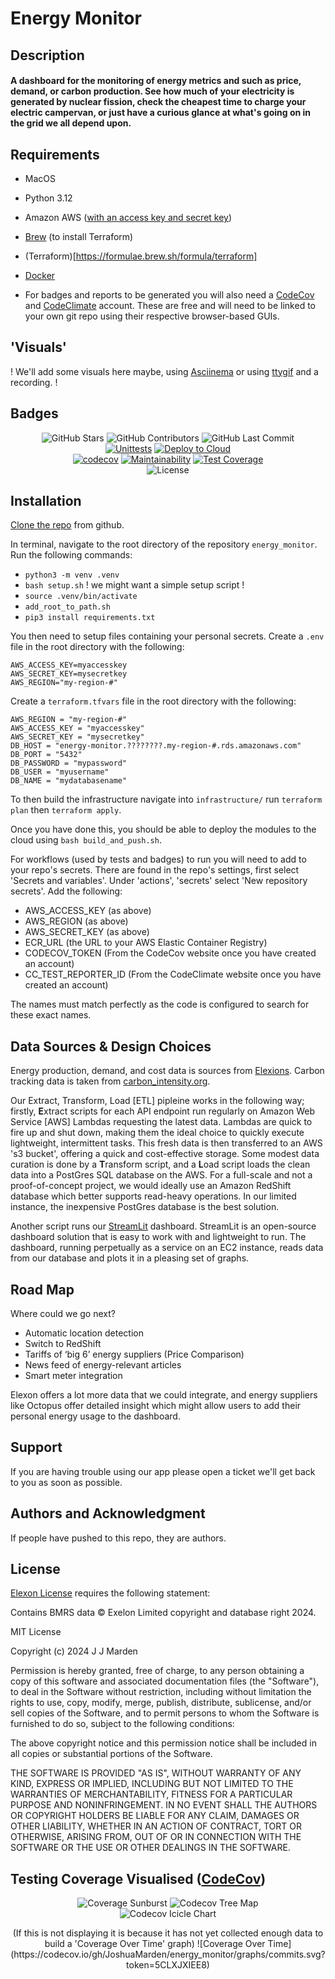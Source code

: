 # Energy Monitor

## Description
#### A dashboard for the monitoring of energy metrics and such as price, demand, or carbon production. See how much of your electricity is generated by nuclear fission, check the cheapest time to charge your electric campervan, or just have a curious glance at what's going on in the grid we all depend upon.

## Requirements
- MacOS
- Python 3.12
- Amazon AWS  ([with an access key and secret key](https://docs.aws.amazon.com/IAM/latest/UserGuide/id_credentials_access-keys.html))
- [Brew](https://brew.sh/) (to install Terraform)
- (Terraform)[https://formulae.brew.sh/formula/terraform]
- [Docker](https://docs.docker.com/desktop/install/mac-install/)

- For badges and reports to be generated you will also need a [CodeCov](https://about.codecov.io/) and [CodeClimate](https://codeclimate.com/) account. These are free and will need to be linked to your own git repo using their respective browser-based GUIs.

## 'Visuals'
! We'll add some visuals here maybe, using [Asciinema](https://asciinema.org/) or using [ttygif](https://github.com/icholy/ttygif) and a recording. !

## Badges

<div align="center">

![GitHub Stars](https://img.shields.io/github/stars/JoshuaMarden/energy_monitor.svg?style=social&label=Star) ![GitHub Contributors](https://img.shields.io/github/contributors/JoshuaMarden/energy_monitor) ![GitHub Last Commit](https://img.shields.io/github/last-commit/JoshuaMarden/energy_monitor)<br>
[![Unittests](https://github.com/JoshuaMarden/energy_monitor/actions/workflows/unittests.yml/badge.svg)](https://github.com/JoshuaMarden/energy_monitor/actions/workflows/unittests.yml) [![Deploy to Cloud](https://github.com/JoshuaMarden/energy_monitor/actions/workflows/test_build_push.yml/badge.svg)](https://github.com/JoshuaMarden/energy_monitor/actions/workflows/test_build_push.yml)<br>
[![codecov](https://codecov.io/github/JoshuaMarden/energy_monitor/graph/badge.svg?token=5CLXJXIEE8)](https://codecov.io/github/JoshuaMarden/energy_monitor) [![Maintainability](https://api.codeclimate.com/v1/badges/2b5506b2c460c017238e/maintainability)](https://codeclimate.com/github/JoshuaMarden/energy_monitor/maintainability) [![Test Coverage](https://api.codeclimate.com/v1/badges/2b5506b2c460c017238e/test_coverage)](https://codeclimate.com/github/JoshuaMarden/energy_monitor/test_coverage)<br>
![License](https://img.shields.io/github/license/JoshuaMarden/energy_monitor)

</div>



## Installation
[Clone the repo](https://docs.github.com/en/repositories/creating-and-managing-repositories/cloning-a-repository) from github.

In terminal, navigate to the root directory of the repository `energy_monitor`.
Run the following commands:
- `python3 -m venv .venv`
- `bash setup.sh` ! we might want a simple setup script !
- `source .venv/bin/activate`
- `add_root_to_path.sh`
- `pip3 install requirements.txt`

You then need to setup files containing your personal secrets.
Create a `.env` file in the root directory with the following:
```
AWS_ACCESS_KEY=myaccesskey
AWS_SECRET_KEY=mysecretkey
AWS_REGION="my-region-#"
```
Create a `terraform.tfvars` file in the root directory with the following:
```
AWS_REGION = "my-region-#"
AWS_ACCESS_KEY = "myaccesskey"
AWS_SECRET_KEY = "mysecretkey"
DB_HOST = "energy-monitor.????????.my-region-#.rds.amazonaws.com"
DB_PORT = "5432"
DB_PASSWORD = "mypassword"
DB_USER = "myusername"
DB_NAME = "mydatabasename"
```
To then build the infrastructure navigate into `infrastructure/` run `terraform plan` then `terraform apply`.

Once you have done this, you should be able to deploy the modules to the cloud using `bash build_and_push.sh`.

For workflows (used by tests and badges) to run you will need to add to your repo's secrets. There are found in the repo's settings, first select 'Secrets and variables'. Under 'actions', 'secrets' select 'New repository secrets'. Add the following:

- AWS_ACCESS_KEY (as above)
- AWS_REGION (as above)
- AWS_SECRET_KEY (as above)
- ECR_URL (the URL to your AWS Elastic Container Registry)
- CODECOV_TOKEN (From the CodeCov website once you have created an account)
- CC_TEST_REPORTER_ID (From the CodeClimate website once you have created an account)

The names must match perfectly as the code is configured to search for these exact names.

## Data Sources & Design Choices

Energy production, demand, and cost data is sources from [Elexions](https://bmrs.elexon.co.uk/remit). Carbon tracking data is taken from [carbon_intensity.org](https://api.carbonintensity.org.uk/). 

Our Extract, Transform, Load [ETL] pipleine works in the following way; firstly, **E**xtract scripts for each API endpoint run regularly on Amazon Web Service [AWS] Lambdas requesting the latest data. Lambdas are quick to fire up and shut down, making them the ideal choice to quickly execute lightweight, intermittent tasks. This fresh data is then transferred to an AWS 's3 bucket', offering a quick and cost-effective storage. Some modest data curation is done by a **T**ransform script, and a **L**oad script loads the clean data into a PostGres SQL database on the AWS. For a full-scale and not a proof-of-concept project, we would ideally use an Amazon RedShift database which better supports read-heavy operations. In our limited instance, the inexpensive PostGres database is the best solution.

Another script runs our [StreamLit](https://streamlit.io) dashboard. StreamLit is an open-source dashboard solution that is easy to work with and lightweight to run. The dashboard, running perpetually as a service on an EC2 instance, reads data from our database and plots it in a pleasing set of graphs.

## Road Map

Where could we go next?

- Automatic location detection
- Switch to RedShift
- Tariffs of ‘big 6’ energy suppliers (Price Comparison)
- News feed of energy-relevant articles
- Smart meter integration

Elexon offers a lot more data that we could integrate, and energy suppliers like Octopus offer detailed insight which might allow users to add their personal energy usage to the dashboard.

## Support

If you are having trouble using our app please open a ticket we'll get back to you as soon as possible. 

## Authors and Acknowledgment

If people have pushed to this repo, they are authors.

## License

[Elexon License](https://www.elexon.co.uk/data/balancing-mechanism-reporting-agent/copyright-licence-bmrs-data/) requires the following statement: 

Contains BMRS data © Exelon Limited copyright and database right 2024.

MIT License

Copyright (c) 2024 J J Marden

Permission is hereby granted, free of charge, to any person obtaining a copy
of this software and associated documentation files (the "Software"), to deal
in the Software without restriction, including without limitation the rights
to use, copy, modify, merge, publish, distribute, sublicense, and/or sell
copies of the Software, and to permit persons to whom the Software is
furnished to do so, subject to the following conditions:

The above copyright notice and this permission notice shall be included in all
copies or substantial portions of the Software.

THE SOFTWARE IS PROVIDED "AS IS", WITHOUT WARRANTY OF ANY KIND, EXPRESS OR
IMPLIED, INCLUDING BUT NOT LIMITED TO THE WARRANTIES OF MERCHANTABILITY,
FITNESS FOR A PARTICULAR PURPOSE AND NONINFRINGEMENT. IN NO EVENT SHALL THE
AUTHORS OR COPYRIGHT HOLDERS BE LIABLE FOR ANY CLAIM, DAMAGES OR OTHER
LIABILITY, WHETHER IN AN ACTION OF CONTRACT, TORT OR OTHERWISE, ARISING FROM,
OUT OF OR IN CONNECTION WITH THE SOFTWARE OR THE USE OR OTHER DEALINGS IN THE
SOFTWARE.

## Testing Coverage Visualised ([CodeCov](https://app.codecov.io/gh/JoshuaMarden/energy_monitor?token=5CLXJXIEE8))

<div align="center">

![Coverage Sunburst](https://codecov.io/github/JoshuaMarden/energy_monitor/graphs/sunburst.svg?token=5CLXJXIEE8)
![Codecov Tree Map](https://codecov.io/github/JoshuaMarden/energy_monitor/graphs/tree.svg?token=5CLXJXIEE8)<br>
![Codecov Icicle Chart](https://codecov.io/github/JoshuaMarden/energy_monitor/graphs/icicle.svg?token=5CLXJXIEE8)


</div>
<div align="center">
(If this is not displaying it is because it has not yet collected enough data to build a 'Coverage Over Time' graph)
![Coverage Over Time](https://codecov.io/gh/JoshuaMarden/energy_monitor/graphs/commits.svg?token=5CLXJXIEE8)
</div>
